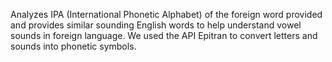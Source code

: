 Analyzes IPA (International Phonetic Alphabet) of the foreign word provided and provides similar sounding English words to help understand vowel sounds in foreign language.
We used the API Epitran to convert letters and sounds into phonetic symbols. 